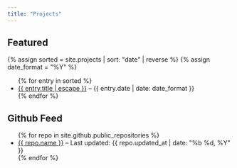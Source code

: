 ```yaml
---
title: "Projects"
---
```


## Featured

{% assign sorted = site.projects | sort: "date" | reverse %}
{% assign date_format = "%Y" %}
<ul>
  {% for entry in sorted %}
    <li>
      <a href="{{ entry.url | relative_url }}">{{ entry.title | escape }}</a>
      <span class="post-meta"> – {{ entry.date | date: date_format }}</span>
    </li>
  {% endfor %}
</ul>

## Github Feed

<ul>
{% for repo in site.github.public_repositories %}
  <li>
    <a href="{{ repo.html_url }}">{{ repo.name }}</a>
    <span class="post-meta"> – Last updated: {{ repo.updated_at | date: "%b %d, %Y" }}</span>
  </li>
{% endfor %}
</ul>
